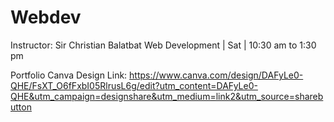 # Webdev

Instructor: Sir Christian Balatbat
Web Development | Sat | 10:30 am to 1:30 pm

Portfolio Canva Design Link:
https://www.canva.com/design/DAFyLe0-QHE/FsXT_O6fFxbI05RlrusL6g/edit?utm_content=DAFyLe0-QHE&utm_campaign=designshare&utm_medium=link2&utm_source=sharebutton

